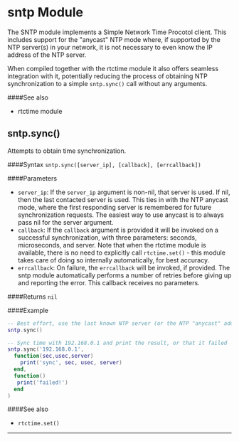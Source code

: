 # sntp Module

The SNTP module implements a Simple Network Time Procotol client. This includes support for the "anycast" NTP mode where, if supported by the NTP server(s) in your network, it is not necessary to even know the IP address of the NTP server.

When compiled together with the rtctime module it also offers seamless integration with it, potentially reducing the process of obtaining NTP synchronization to a simple `sntp.sync()` call without any arguments.

####See also
  - rtctime module

## sntp.sync()

Attempts to obtain time synchronization.

####Syntax
`sntp.sync([server_ip], [callback], [errcallback])`

####Parameters
  - `server_ip`: If the `server_ip` argument is non-nil, that server is used. If nil, then the last contacted server is used. This ties in with the NTP anycast mode, where the first responding server is remembered for future synchronization requests. The easiest way to use anycast is to always pass nil for the server argument.
  - `callback`: If the `callback` argument is provided it will be invoked on a successful synchronization, with three parameters: seconds, microseconds, and server. Note that when the rtctime module is available, there is no need to explicitly call `rtctime.set()` - this module takes care of doing so internally automatically, for best accuracy.
  - `errcallback`: On failure, the `errcallback` will be invoked, if provided. The sntp module automatically performs a number of retries before giving up and reporting the error. This callback receives no parameters.

####Returns
`nil`

####Example
```lua
-- Best effort, use the last known NTP server (or the NTP "anycast" address 224.0.1.1 initially)
sntp.sync()
```
```lua
-- Sync time with 192.168.0.1 and print the result, or that it failed
sntp.sync('192.168.0.1',
  function(sec,usec,server)
    print('sync', sec, usec, server)
  end,
  function()
   print('failed!')
  end
)
```
####See also
  - `rtctime.set()`

___
